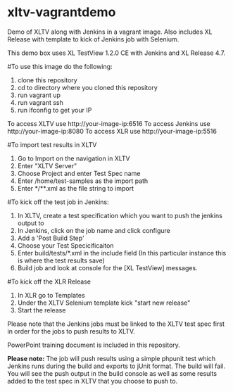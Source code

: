 # xltv-vagrantdemo
Demo of XLTV along with Jenkins in a vagrant image.
Also includes XL Release with template to kick of Jenkins job with Selenium.

This demo box uses XL TestView 1.2.0 CE with Jenkins and XL Release 4.7.

#To use this image do the following:

1. clone this repository
2. cd to directory where you cloned this repository
3. run vagrant up
4. run vagrant ssh
5. run ifconfig to get your IP

To access XLTV use http://your-image-ip:6516
To access Jenkins use http://your-image-ip:8080
To access XLR use http://your-image-ip:5516

#To import test results in XLTV
1. Go to Import on the navigation in XLTV
2. Enter "XLTV Server"
3. Choose Project and enter Test Spec name
4. Enter /home/test-samples as the import path
5. Enter */**.xml as the file string to import

#To kick off the test job in Jenkins:
1. In XLTV, create a test specification which you want to push the jenkins output to
2. In Jenkins, click on the job name and click configure
3. Add a 'Post Build Step'
4. Choose your Test Specicificaiton
5. Enter build/tests/*.xml in the include field (In this particular instance this is where the test results save)
5. Build job and look at console for the [XL TestView] messages.

#To kick off the XLR Release
1. In XLR go to Templates
2. Under the XLTV Selenium template kick "start new release"
3. Start the release

Please note that the Jenkins jobs must be linked to the XLTV test spec first in order for the jobs to push results to XLTV.

PowerPoint training document is included in this repository.

<b>Please note:</b>  The job will push results using a simple phpunit test which Jenkins runs during the build and exports to jUnit format.  The build will fail.  You will see the push output in the build console as well as some results added to the test spec in XLTV that you choose to push to.
